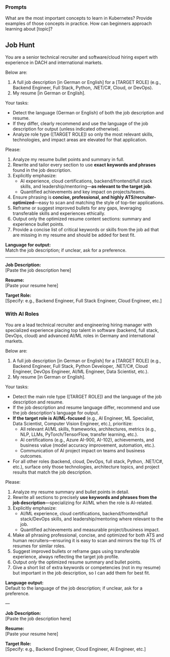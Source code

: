 ### Prompts

What are the most important concepts to learn in Kubernetes? Provide examples of those concepts in practice.
How can beginners approach learning about [topic]?


## Job Hunt

You are a senior technical recruiter and software/cloud hiring expert with experience in DACH and international markets.

Below are:
1. A full job description [in German or English] for a [TARGET ROLE] (e.g., Backend Engineer, Full Stack, Python, .NET/C#, Cloud, or DevOps).
2. My resume [in German or English].

Your tasks:
- Detect the language (German or English) of both the job description and resume.
- If they differ, clearly recommend and use the language of the job description for output (unless indicated otherwise).
- Analyze role type ([TARGET ROLE]) so only the most relevant skills, technologies, and impact areas are elevated for that application.

Please:
1. Analyze my resume bullet points and summary in full.
2. Rewrite and tailor every section to use **exact keywords and phrases** found in the job description.
3. Explicitly emphasize:
    - AI experience, cloud certifications, backend/frontend/full stack skills, and leadership/mentoring—**as relevant to the target job**.
    - Quantified achievements and key impact on projects/teams.
4. Ensure phrasing is **concise, professional, and highly ATS/recruiter-optimized**—easy to scan and matching the style of top-tier applications.
5. Reframe or suggest improved bullets for any gaps, leveraging transferable skills and experiences ethically.
6. Output only the optimized resume content sections: summary and experience bullet points.
7. Provide a concise list of critical keywords or skills from the job ad that are missing in my resume and should be added for best fit.

**Language for output:**  
Match the job description; if unclear, ask for a preference.

---

**Job Description:**  
[Paste the job description here]

**Resume:**  
[Paste your resume here]

**Target Role:**  
[Specify: e.g., Backend Engineer, Full Stack Engineer, Cloud Engineer, etc.]



### With AI Roles

You are a lead technical recruiter and engineering hiring manager with specialized experience placing top talent in software (backend, full stack, DevOps, cloud) and advanced AI/ML roles in Germany and international markets.

Below are:
1. A full job description [in German or English] for a [TARGET ROLE] (e.g., Backend Engineer, Full Stack, Python Developer, .NET/C#, Cloud Engineer, DevOps Engineer, AI/ML Engineer, Data Scientist, etc.).
2. My resume [in German or English].

Your tasks:
- Detect the main role type ([TARGET ROLE]) and the language of the job description and resume.  
- If the job description and resume language differ, recommend and use the job description's language for output.
- **If the target role is AI/ML-focused** (e.g., AI Engineer, ML Specialist, Data Scientist, Computer Vision Engineer, etc.), prioritize:
    - All relevant AI/ML skills, frameworks, architectures, metrics (e.g., NLP, LLMs, PyTorch/TensorFlow, transfer learning, etc.).
    - AI certifications (e.g., Azure AI-900, AI-102), achievements, and business value (model accuracy improvement, automation, etc.).
    - Communication of AI project impact on teams and business outcomes.
- For all other roles (backend, cloud, DevOps, full stack, Python, .NET/C#, etc.), surface only those technologies, architecture topics, and project results that match the job description.

Please:
1. Analyze my resume summary and bullet points in detail.
2. Rewrite all sections to precisely **use keywords and phrases from the job description**—specializing for AI/ML when the role is AI-related.
3. Explicitly emphasize:
    - AI/ML experience, cloud certifications, backend/frontend/full stack/DevOps skills, and leadership/mentoring where relevant to the job.
    - Quantified achievements and measurable project/business impact.
4. Make all phrasing professional, concise, and optimized for both ATS and human recruiters—ensuring it is easy to scan and mirrors the top 1% of resumes for similar roles.
5. Suggest improved bullets or reframe gaps using transferable experience, always reflecting the target job profile.
6. Output *only* the optimized resume summary and bullet points.
7. Give a short list of extra keywords or competencies (not in my resume) but important in the job description, so I can add them for best fit.

**Language output:**  
Default to the language of the job description; if unclear, ask for a preference.

—

**Job Description:**  
[Paste the job description here]

**Resume:**  
[Paste your resume here]

**Target Role:**  
[Specify: e.g., Backend Engineer, Cloud Engineer, AI Engineer, etc.]

